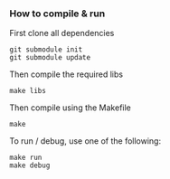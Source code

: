 ### How to compile & run

First clone all dependencies

```
git submodule init
git submodule update
```

Then compile the required libs

```
make libs
```

Then compile using the Makefile

```
make
```

To run / debug, use one of the following:

```
make run
make debug
```
